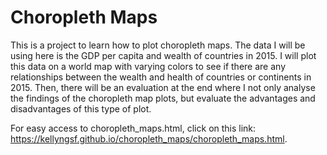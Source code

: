 # Choropleth Maps

This is a project to learn how to plot choropleth maps. The data I will be using here is the GDP per capita and wealth of countries in 2015. I will plot this data on a world map with varying colors to see if there are any relationships between the wealth and health of countries or continents in 2015. Then, there will be an evaluation at the end where I not only analyse the findings of the choropleth map plots, but evaluate the advantages and disadvantages of this type of plot. 

For easy access to choropleth_maps.html, click on this link: https://kellyngsf.github.io/choropleth_maps/choropleth_maps.html.
